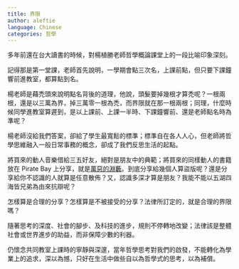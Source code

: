```yaml
---
title: 界限
author: aleftie
language: Chinese
categories: 哲學
---
```

多年前還在台大讀書的時候，對楊植勝老師哲學概論課堂上的一段比喻印象深刻。

記得那是第一堂課，老師首先說明，一學期會點三次名，上課前點，但只要下課鐘響前進教室，都算點到名。

楊老師是藉禿頭來說明點名背後的道理，他說，頭髮要掉幾根才算禿呢？一根兩根，還是以三萬為界，掉三萬零一根為禿，而界限就在那一根兩根；同理，什麼時候同學進教室算遲到，是以上課前、上課一半時、下課鐘響前、還是老師點名時為準呢？

楊老師沒給我們答案，卻給了學生最寬鬆的標準；標準自在各人人心，但老師將哲學思維融入一般日常事務的概念，卻成了我們反思生活的起點。

將買來的動人音樂借給三五好友，絕對是朋友中的典範；將買來的同樣動人的書籍放在 Pirate Bay 上分享，就是[萬惡的淵藪](http://www.ruanyifeng.com/blog/2009/04/some_thoughts_on_the_pirate_bay_guilty.html)。到底分享給幾個人算盜版呢？還是分享給你不認識的人就算是任意散佈？又，認識多深才算是朋友？我能不能以五湖四海皆兄弟為由來抗辯呢？

怎樣算是合理的分享？怎樣算是不被接受的分享？法律所訂定的，就是合理的界限嗎？

隨著思考的深度、社會的腳步、及科技的進步，規則不停轉地改變；法律該是整體社會或世界進步的助益，而非保障少數的利器。

仍懷念共同教室上課時的寧靜與深邃，當年哲學思考對我們的啟發，不能轉化為學業上的追求，深以為憾，只好在生活中做些自以為哲學式的思考，以為補償。
